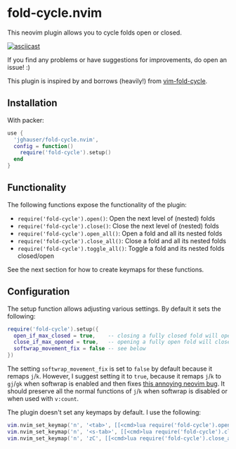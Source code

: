 # fold-cycle.nvim

This neovim plugin allows you to cycle folds open or closed.

[![asciicast](https://asciinema.org/a/476184.svg)](https://asciinema.org/a/476184)

If you find any problems or have suggestions for improvements, do open an issue! :)

This plugin is inspired by and borrows (heavily!) from [vim-fold-cycle](https://github.com/arecarn/vim-fold-cycle).


## Installation

With packer:

```lua
use {
  'jghauser/fold-cycle.nvim',
  config = function()
    require('fold-cycle').setup()
  end
}
```

## Functionality

The following functions expose the functionality of the plugin:

- `require('fold-cycle').open()`: Open the next level of (nested) folds
- `require('fold-cycle').close()`: Close the next level of (nested) folds
- `require('fold-cycle').open_all()`: Open a fold and all its nested folds
- `require('fold-cycle').close_all()`: Close a fold and all its nested folds
- `require('fold-cycle').toggle_all()`: Toggle a fold and its nested folds closed/open

See the next section for how to create keymaps for these functions.

## Configuration

The setup function allows adjusting various settings. By default it sets the following:

```lua
require('fold-cycle').setup({
  open_if_max_closed = true,    -- closing a fully closed fold will open it
  close_if_max_opened = true,   -- opening a fully open fold will close it
  softwrap_movement_fix = false -- see below
})
```

The setting `softwrap_movement_fix` is set to `false` by default because it remaps `j`/`k`. However, I suggest setting it to `true`, because it remaps `j`/`k` to `gj`/`gk` when softwrap is enabled and then fixes [this annoying neovim bug](https://github.com/neovim/neovim/issues/15490). It should preserve all the normal functions of `j`/`k` when softwrap is disabled or when used with `v:count`.

The plugin doesn't set any keymaps by default. I use the following:

```lua
vim.nvim_set_keymap('n', '<tab>', [[<cmd>lua require('fold-cycle').open()<cr>]], {noremap = true, silent = true})
vim.nvim_set_keymap('n', '<s-tab>', [[<cmd>lua require('fold-cycle').close()<cr>]], {noremap = true, silent = true})
vim.nvim_set_keymap('n', 'zC', [[<cmd>lua require('fold-cycle').close_all()<cr>]], {noremap = false, silent = true})
```
